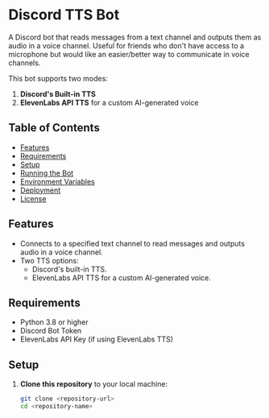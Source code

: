 # Discord TTS Bot

A Discord bot that reads messages from a text channel and outputs them as audio in a voice channel. Useful for friends who don't have access to a microphone but would like an easier/better way to communicate in voice channels.

This bot supports two modes:
1. **Discord's Built-in TTS**
2. **ElevenLabs API TTS** for a custom AI-generated voice

## Table of Contents

- [Features](#features)
- [Requirements](#requirements)
- [Setup](#setup)
- [Running the Bot](#running-the-bot)
- [Environment Variables](#environment-variables)
- [Deployment](#deployment)
- [License](#license)

## Features

- Connects to a specified text channel to read messages and outputs audio in a voice channel.
- Two TTS options:
  - Discord's built-in TTS.
  - ElevenLabs API TTS for a custom AI-generated voice.

## Requirements

- Python 3.8 or higher
- Discord Bot Token
- ElevenLabs API Key (if using ElevenLabs TTS)

## Setup

1. **Clone this repository** to your local machine:

   ```bash
   git clone <repository-url>
   cd <repository-name>
